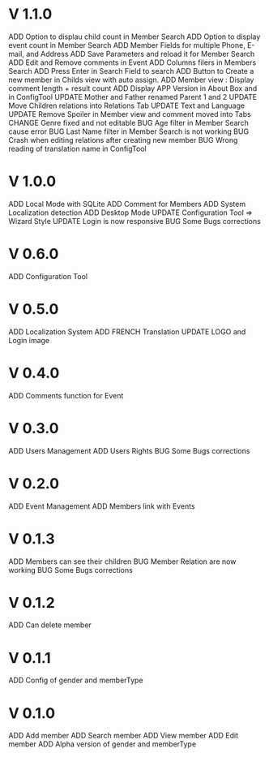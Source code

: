 # V 1.1.0
ADD     Option to displau child count in Member Search
ADD     Option to display event count in Member Search
ADD     Member Fields for multiple Phone, E-mail, and Address
ADD     Save Parameters and reload it for Member Search
ADD     Edit and Remove comments in Event
ADD     Columns filers in Members Search
ADD     Press Enter in Search Field to search
ADD     Button to Create a new member in Childs view with auto assign.
ADD     Member view : Display comment length + result count
ADD     Display APP Version in About Box and in ConfigTool
UPDATE  Mother and Father renamed Parent 1 and 2
UPDATE  Move Children relations into Relations Tab
UPDATE  Text and Language
UPDATE  Remove Spoiler in Member view and comment moved into Tabs
CHANGE  Genre fixed and not editable
BUG     Age filter in Member Search cause error
BUG     Last Name filter in Member Search is not working
BUG     Crash when editing relations after creating new member
BUG     Wrong reading of translation name in ConfigTool

# V 1.0.0
ADD     Local Mode with SQLite
ADD     Comment for Members
ADD     System Localization detection
ADD     Desktop Mode
UPDATE  Configuration Tool => Wizard Style
UPDATE  Login is now responsive
BUG     Some Bugs corrections

# V 0.6.0
ADD     Configuration Tool

# V 0.5.0
ADD     Localization System
ADD     FRENCH Translation
UPDATE  LOGO and Login image

# V 0.4.0
ADD     Comments function for Event

# V 0.3.0
ADD     Users Management
ADD     Users Rights
BUG     Some Bugs corrections

# V 0.2.0
ADD     Event Management
ADD     Members link with Events

# V 0.1.3
ADD     Members can see their children
BUG     Member Relation are now working
BUG     Some Bugs corrections

# V 0.1.2
ADD     Can delete member

# V 0.1.1
ADD     Config of gender and memberType

# V 0.1.0
ADD     Add member
ADD     Search member
ADD     View member
ADD     Edit member
ADD     Alpha version of gender and memberType